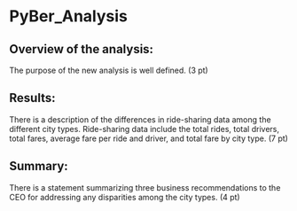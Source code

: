 # PyBer_Analysis

## Overview of the analysis:

The purpose of the new analysis is well defined. (3 pt)


## Results:

There is a description of the differences in ride-sharing data among the different city types. Ride-sharing data include the total rides, total drivers, total fares, average fare per ride and driver, and total fare by city type. (7 pt)


## Summary:

There is a statement summarizing three business recommendations to the CEO for addressing any disparities among the city types. (4 pt)
